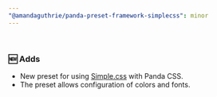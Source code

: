 ```yaml
---
"@amandaguthrie/panda-preset-framework-simplecss": minor
---
```


<br>

### 🆕 Adds
- New preset for using [Simple.css](https://github.com/kevquirk/simple.css) with Panda CSS.
- The preset allows configuration of colors and fonts.



